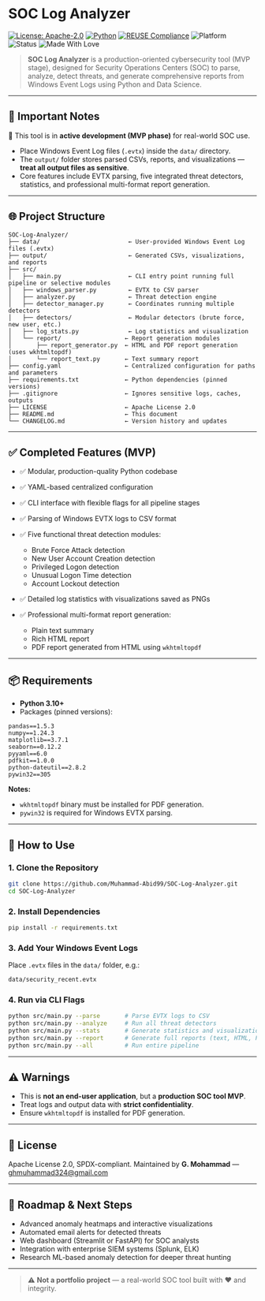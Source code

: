 <!--
SPDX-FileCopyrightText: 2025 G. Mohammad <ghmuhammad324@gmail.com>
SPDX-License-Identifier: Apache-2.0
-->

# SOC Log Analyzer

[![License: Apache-2.0](https://img.shields.io/badge/License-Apache_2.0-blue.svg)](LICENSE)
[![Python](https://img.shields.io/badge/Python-3.10%2B-blue)](https://www.python.org/)
[![REUSE Compliance](https://img.shields.io/badge/REUSE-Compliant-brightgreen)](https://reuse.software/)
![Platform](https://img.shields.io/badge/Platform-Windows-lightgrey.svg)
![Status](https://img.shields.io/badge/Stage-MVP--In--Progress-orange.svg)
![Made With Love](https://img.shields.io/badge/Made%20With-%E2%9D%A4-red)

> **SOC Log Analyzer** is a production-oriented cybersecurity tool (MVP stage),
> designed for Security Operations Centers (SOC) to parse, analyze, detect threats,
> and generate comprehensive reports from Windows Event Logs using Python and Data Science.

---

## 🧠 Important Notes

🚨 This tool is in **active development (MVP phase)** for real-world SOC use.

- Place Windows Event Log files (`.evtx`) inside the `data/` directory.  
- The `output/` folder stores parsed CSVs, reports, and visualizations — **treat all output files as sensitive**.  
- Core features include EVTX parsing, five integrated threat detectors, statistics, and professional multi-format report generation.  

---

## 🌐 Project Structure

```text
SOC-Log-Analyzer/
├── data/                         ← User-provided Windows Event Log files (.evtx)
├── output/                       ← Generated CSVs, visualizations, and reports
├── src/
│   ├── main.py                   ← CLI entry point running full pipeline or selective modules
│   ├── windows_parser.py         ← EVTX to CSV parser
│   ├── analyzer.py               ← Threat detection engine
│   ├── detector_manager.py       ← Coordinates running multiple detectors
│   ├── detectors/                ← Modular detectors (brute force, new user, etc.)
│   ├── log_stats.py              ← Log statistics and visualization
│   └── report/                  ← Report generation modules
│       ├── report_generator.py  ← HTML and PDF report generation (uses wkhtmltopdf)
│       └── report_text.py       ← Text summary report
├── config.yaml                  ← Centralized configuration for paths and parameters
├── requirements.txt             ← Python dependencies (pinned versions)
├── .gitignore                   ← Ignores sensitive logs, caches, outputs
├── LICENSE                      ← Apache License 2.0
├── README.md                    ← This document
└── CHANGELOG.md                 ← Version history and updates
````

---

## ✅ Completed Features (MVP)

* ✅ Modular, production-quality Python codebase

* ✅ YAML-based centralized configuration

* ✅ CLI interface with flexible flags for all pipeline stages

* ✅ Parsing of Windows EVTX logs to CSV format

* ✅ Five functional threat detection modules:

  * Brute Force Attack detection
  * New User Account Creation detection
  * Privileged Logon detection
  * Unusual Logon Time detection
  * Account Lockout detection

* ✅ Detailed log statistics with visualizations saved as PNGs

* ✅ Professional multi-format report generation:

  * Plain text summary
  * Rich HTML report
  * PDF report generated from HTML using `wkhtmltopdf`

---

## 📦 Requirements

* **Python 3.10+**
* Packages (pinned versions):

```
pandas==1.5.3
numpy==1.24.3
matplotlib==3.7.1
seaborn==0.12.2
pyyaml==6.0
pdfkit==1.0.0
python-dateutil==2.8.2
pywin32==305
```

**Notes:**

* `wkhtmltopdf` binary must be installed for PDF generation.
* `pywin32` is required for Windows EVTX parsing.

---

## 🚀 How to Use

### 1. Clone the Repository

```bash
git clone https://github.com/Muhammad-Abid99/SOC-Log-Analyzer.git
cd SOC-Log-Analyzer
```

### 2. Install Dependencies

```bash
pip install -r requirements.txt
```

### 3. Add Your Windows Event Logs

Place `.evtx` files in the `data/` folder, e.g.:

```bash
data/security_recent.evtx
```

### 4. Run via CLI Flags

```bash
python src/main.py --parse       # Parse EVTX logs to CSV
python src/main.py --analyze     # Run all threat detectors
python src/main.py --stats       # Generate statistics and visualizations
python src/main.py --report      # Generate full reports (text, HTML, PDF)
python src/main.py --all         # Run entire pipeline
```

---

## ⚠️ Warnings

* This is **not an end-user application**, but a **production SOC tool MVP**.
* Treat logs and output data with **strict confidentiality**.
* Ensure `wkhtmltopdf` is installed for PDF generation.

---

## 📄 License

Apache License 2.0, SPDX-compliant.
Maintained by **G. Mohammad** — [ghmuhammad324@gmail.com](mailto:ghmuhammad324@gmail.com)

---

## 🔮 Roadmap & Next Steps

* Advanced anomaly heatmaps and interactive visualizations
* Automated email alerts for detected threats
* Web dashboard (Streamlit or FastAPI) for SOC analysts
* Integration with enterprise SIEM systems (Splunk, ELK)
* Research ML-based anomaly detection for deeper threat hunting

---

> ⚠️ **Not a portfolio project** — a real-world SOC tool built with ❤️ and integrity.
